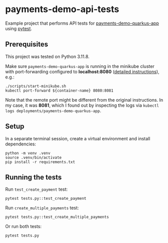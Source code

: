# payments-demo-api-tests

Example project that performs API tests for [payments-demo-quarkus-app](https://github.com/alexandrchumakin/payments-demo-quarkus-app.git) using [pytest](https://github.com/pytest-dev/pytest).

## Prerequisites
This project was tested on Python 3.11.8.

Make sure `payments-demo-quarkus-app` is running in the minikube cluster with port-forwarding configured to **localhost:8080** ([detailed instructions](https://github.com/alexandrchumakin/payments-demo-quarkus-app?tab=readme-ov-file#run-minikube-cluster)), e.g.:
```shell
./scripts/start-minikube.sh
kubectl port-forward ${container-name} 8080:8081
```
Note that the remote port might be different from the original instructions. In my case, it was **8081**, which I found out by inspecting the logs via `kubectl logs deployments/payments-demo-quarkus-app`.

## Setup
In a separate terminal session, create a virtual environment and install dependencies:
```shell
python -m venv .venv
source .venv/bin/activate
pip install -r requirements.txt
```

## Running the tests	
Run `test_create_payment` test:
```shell
pytest tests.py::test_create_payment
```

Run `create_multiple_payments` test:
```shell
pytest tests.py::test_create_multiple_payments
```

Or run both tests:
```shell
pytest tests.py
```